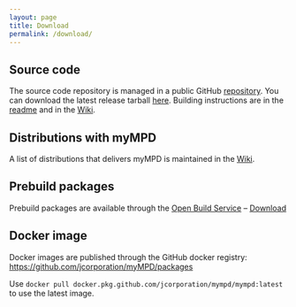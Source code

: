 ```yaml
---
layout: page
title: Download
permalink: /download/
---
```


## Source code
The source code repository is managed in a public GitHub <a href="https://github.com/jcorporation/myMPD/">repository</a>. You can download the latest release tarball <a href="https://github.com/jcorporation/myMPD/releases">here</a>. Building instructions are in the <a href="https://github.com/jcorporation/myMPD/blob/master/README.md">readme</a> and in the <a href="https://github.com/jcorporation/myMPD/wiki/Building-myMPD">Wiki</a>.

## Distributions with myMPD
A list of distributions that delivers myMPD is maintained in the <a href="https://github.com/jcorporation/myMPD/wiki/Distributions-with-myMPD">Wiki</a>.

## Prebuild packages
Prebuild packages are available through the <a href="https://build.opensuse.org/package/show/home:jcorporation/myMPD">Open Build Service</a> &ndash; <a href="https://download.opensuse.org/repositories/home:/jcorporation/">Download</a>

## Docker image
Docker images are published through the GitHub docker registry: <a href="https://github.com/jcorporation/myMPD/packages">https://github.com/jcorporation/myMPD/packages</a>

Use ``docker pull docker.pkg.github.com/jcorporation/mympd/mympd:latest`` to use the latest image.
